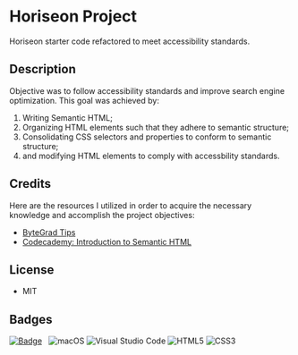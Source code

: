 # Horiseon Project
Horiseon starter code refactored to meet accessibility standards. 

## Description
Objective was to follow accessibility standards and improve search engine optimization. This goal was achieved by:
  <ol>
  <li>Writing Semantic HTML;</li>
  <li>Organizing HTML elements such that they adhere to semantic structure;</li>
  <li>Consolidating CSS selectors and properties to conform to semantic structure;</li>
  <li>and modifying HTML elements to comply with accessbility standards.</li>
  </ol>

## Credits
Here are the resources I utilized in order to acquire the necessary knowledge and accomplish the project objectives:
<ul>
  <li><a href="https://www.youtube.com/watch?v=bOUhq46fd5g&t=502s">ByteGrad Tips</a></li>
  <li><a href="https://www.codecademy.com/courses/learn-html/lessons/semantic-html/exercises/introduction-to-semantic-html">Codecademy: Introduction to Semantic HTML</a></li>
</ul>


## License
<ul>
  <li>MIT</li>
</ul>

## Badges
[![Badge](https://img.shields.io/badge/linkedin-%230077B5.svg?style=for-the-badge&logo=linkedin&logoColor=white)](https://www.linkedin.com/in/jenni4roman/)
&nbsp;
![macOS](https://img.shields.io/badge/mac%20os-000000?style=for-the-badge&logo=macos&logoColor=F0F0F0)
![Visual Studio Code](https://img.shields.io/badge/Visual%20Studio%20Code-0078d7.svg?style=for-the-badge&logo=visual-studio-code&logoColor=white)
![HTML5](https://img.shields.io/badge/html5-%23E34F26.svg?style=for-the-badge&logo=html5&logoColor=white)
![CSS3](https://img.shields.io/badge/css3-%231572B6.svg?style=for-the-badge&logo=css3&logoColor=white)
